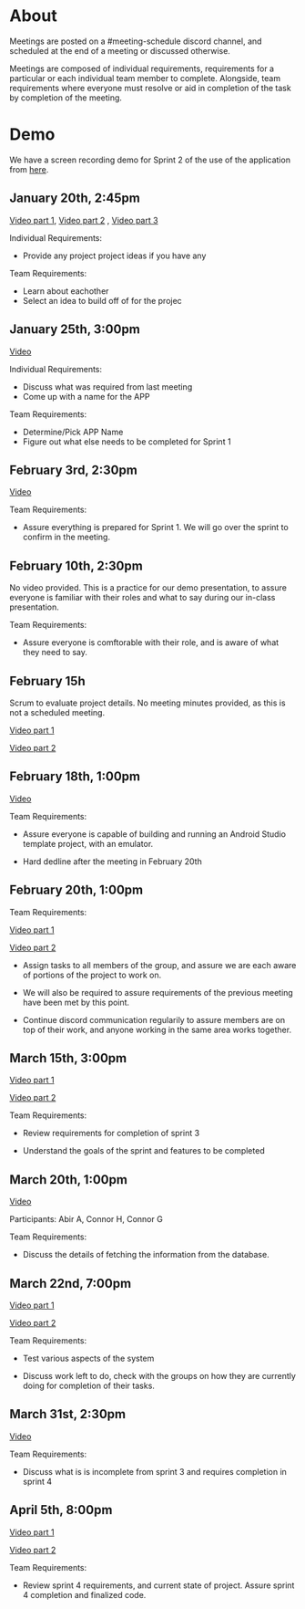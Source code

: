 # About

Meetings are posted on a #meeting-schedule discord channel, and scheduled at the end of a meeting or discussed otherwise.

Meetings are composed of individual requirements, requirements for a particular or each individual team member to complete. Alongside, team requirements
where everyone must resolve or aid in completion of the task by completion of the meeting.

# Demo

We have a screen recording demo for Sprint 2 of the use of the application from [here](https://www.youtube.com/watch?v=KzYLWNqLeZw&feature=youtu.be).

## January 20th, 2:45pm

[Video part 1](https://www.youtube.com/watch?v=B0__YGL-W8w&feature=youtu.be), [Video part 2](https://www.youtube.com/watch?v=yonAxN1TaX0&feature=youtu.be)
, [Video part 3](https://www.youtube.com/watch?v=WmQCgopet8c&feature=youtu.be)

Individual Requirements: 
- Provide any project project ideas if you have any

Team Requirements:
- Learn about eachother
- Select an idea to build off of for the projec

## January 25th, 3:00pm

[Video](https://www.youtube.com/watch?v=CBiCoOwmi80&feature=youtu.be)

Individual Requirements:

- Discuss what was required from last meeting
- Come up with a name for the APP

Team Requirements:

- Determine/Pick APP Name
- Figure out what else needs to be completed for Sprint 1

## February 3rd, 2:30pm

[Video](https://www.youtube.com/watch?v=VsNMTKBnDV0&feature=youtu.be)

Team Requirements:

- Assure everything is prepared for Sprint 1. We will go over the sprint to confirm in the meeting.


## February 10th, 2:30pm

No video provided. This is a practice for our demo presentation, to assure everyone is familiar with their roles and what to say during our in-class presentation.

Team Requirements:

- Assure everyone is comftorable with their role, and is aware of what they need to say.

## February 15h

Scrum to evaluate project details. No meeting minutes provided, as this is not a scheduled meeting.

[Video part 1](https://www.youtube.com/watch?v=lhwKBX7DTMQ&feature=youtu.be)

[Video part 2](https://www.youtube.com/watch?v=rci_kLS03EM&feature=youtu.be)

## February 18th, 1:00pm

[Video](https://www.youtube.com/watch?v=tCZ085mP7lo&feature=youtu.be)

Team Requirements:

- Assure everyone is capable of building and running an Android Studio template project, with an emulator.

- Hard dedline after the meeting in February 20th

## February 20th, 1:00pm

Team Requirements:

[Video part 1](https://www.youtube.com/watch?v=Qtp8b6LRmIs&feature=youtu.be)

[Video part 2](https://www.youtube.com/watch?v=YFAbQXWuQ4s&feature=youtu.be)

- Assign tasks to all members of the group, and assure we are each aware of portions of the project to work on.

- We will also be required to assure requirements of the previous meeting have been met by this point.

- Continue discord communication regularily to assure members are on top of their work, and anyone working in the same area works together.

## March 15th, 3:00pm

[Video part 1](https://www.youtube.com/watch?v=6z260Y8PY1w)

[Video part 2](https://www.youtube.com/watch?v=m2)

Team Requirements:

- Review requirements for completion of sprint 3

- Understand the goals of the sprint and features to be completed

## March 20th, 1:00pm

[Video](https://www.youtube.com/watch?v=7ZPysAje0JI)

Participants: Abir A, Connor H, Connor G

Team Requirements:

- Discuss the details of fetching the information from the database.

## March 22nd, 7:00pm

[Video part 1](https://www.youtube.com/watch?v=_6qCOROpW4o)

[Video part 2](https://www.youtube.com/watch?v=_6qCOROpW4o)

Team Requirements:

- Test various aspects of the system

- Discuss work left to do, check with the groups on how they are currently doing for completion of their tasks.

## March 31st, 2:30pm

[Video](https://www.youtube.com/watch?v=W4vBqeTFHS4)

Team Requirements:

- Discuss what is is incomplete from sprint 3 and requires completion in sprint 4

## April 5th, 8:00pm

[Video part 1](https://www.youtube.com/watch?v=5-8Ar56HvU8&feature=youtu.be)

[Video part 2](https://www.youtube.com/watch?v=5-8Ar56HvU8&feature=youtu.be)

Team Requirements:

- Review sprint 4 requirements, and current state of project. Assure sprint 4 completion and finalized code.
